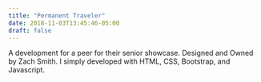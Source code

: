 ```yaml
---
title: "Permanent Traveler"
date: 2018-11-03T13:45:46-05:00
draft: false
---
```


A development for a peer for their senior showcase. Designed and Owned by Zach Smith. I simply developed with HTML, CSS, Bootstrap, and Javascript.


